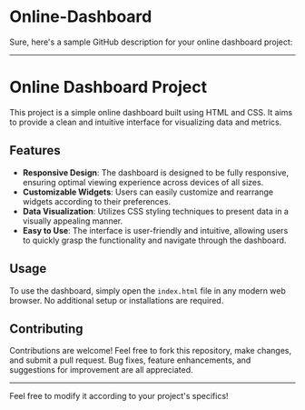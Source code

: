 # Online-Dashboard
Sure, here's a sample GitHub description for your online dashboard project:

---

# Online Dashboard Project

This project is a simple online dashboard built using HTML and CSS. It aims to provide a clean and intuitive interface for visualizing data and metrics.

## Features

- **Responsive Design**: The dashboard is designed to be fully responsive, ensuring optimal viewing experience across devices of all sizes.
- **Customizable Widgets**: Users can easily customize and rearrange widgets according to their preferences.
- **Data Visualization**: Utilizes CSS styling techniques to present data in a visually appealing manner.
- **Easy to Use**: The interface is user-friendly and intuitive, allowing users to quickly grasp the functionality and navigate through the dashboard.

## Usage

To use the dashboard, simply open the `index.html` file in any modern web browser. No additional setup or installations are required.

## Contributing

Contributions are welcome! Feel free to fork this repository, make changes, and submit a pull request. Bug fixes, feature enhancements, and suggestions for improvement are all appreciated.

---

Feel free to modify it according to your project's specifics!
